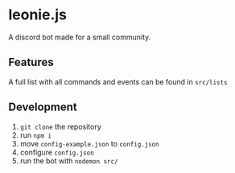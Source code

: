 # leonie.js
A discord bot made for a small community.

## Features
A full list with all commands and events can be found in `src/lists`

## Development

1. `git clone` the repository
2. run `npm i`
3. move `config-example.json` to `config.json`
4. configure `config.json`
5. run the bot with `nodemon src/`